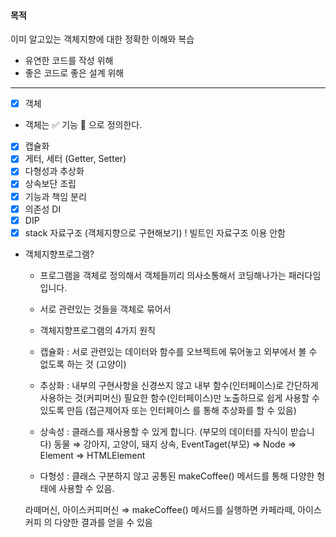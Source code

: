 #### 목적

이미 알고있는 객체지향에 대한 정확한 이해와 복습

- 유연한 코드를 작성 위해
- 좋은 코드로 좋은 설계 위해

---

- [x] 객체
- 객체는 ✅ 기능 📌 으로 정의한다.
- [x] 캡슐화
- [x] 게터, 세터 (Getter, Setter)
- [x] 다형성과 추상화
- [x] 상속보단 조립
- [x] 기능과 책임 분리
- [x] 의존성 DI
- [x] DIP
- [x] stack 자료구조 (객체지향으로 구현해보기) ! 빌트인 자료구조 이용 안함

- 객체지향프로그램?

  - 프로그램을 객체로 정의해서 객체들끼리 의사소통해서 코딩해나가는 패러다임 입니다.

  - 서로 관련있는 것들을 객체로 묶어서

  - 객체지향프로그램의 4가지 원칙

  - 캡슐화 : 서로 관련있는 데이터와 함수를 오브젝트에 묶어놓고 외부에서 볼 수 없도록 하는 것 (고양이)

  - 추상화 : 내부의 구현사항을 신경쓰지 않고 내부 함수(인터페이스)로 간단하게 사용하는 것(커피머신) 필요한 함수(인터페이스)만 노출하므로 쉽게 사용할 수 있도록 만듬 (접근제어자 또는 인터페이스 를 통해 추상화를 할 수 있음)

  - 상속성 : 클래스를 재사용할 수 있게 합니다. (부모의 데이터를 자식이 받습니다) 동물 ⇒ 강아지, 고양이, 돼지 상속, EventTaget(부모) ⇒ Node ⇒ Element ⇒ HTMLElement

  - 다형성 : 클래스 구분하지 않고 공통된 makeCoffee() 메서드를 통해 다양한 형태에 사용할 수 있음.

  라떼머신, 아이스커피머신 ⇒ makeCoffee() 메서드를 실행하면 카페라떼, 아이스커피 의 다양한 결과를 얻을 수 있음
